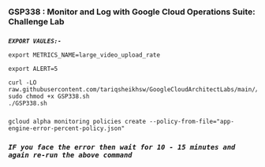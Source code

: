 ### GSP338 :  Monitor and Log with Google Cloud Operations Suite: Challenge Lab 

### 

***```EXPORT VAULES:-```*** 

```
export METRICS_NAME=large_video_upload_rate
```

```
export ALERT=5
```

```
curl -LO raw.githubusercontent.com/tariqsheikhsw/GoogleCloudArchitectLabs/main//Solutions/GSP338.sh
sudo chmod +x GSP338.sh
./GSP338.sh
```

###

```
gcloud alpha monitoring policies create --policy-from-file="app-engine-error-percent-policy.json"
```

### ***```IF you face the error then wait for 10 - 15 minutes and again re-run the above command```*** 

###
###
### 
